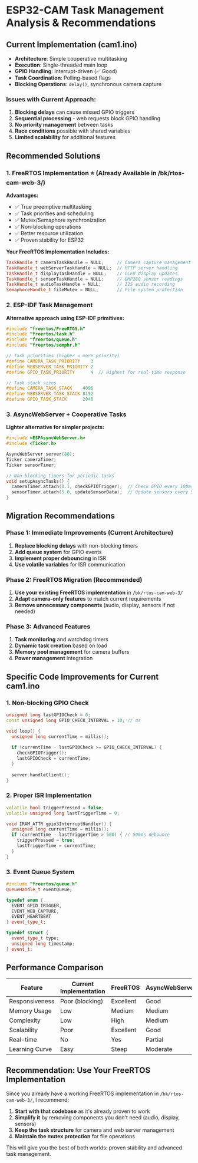 # ESP32-CAM Task Management Analysis & Recommendations

## Current Implementation (cam1.ino)
- **Architecture**: Simple cooperative multitasking
- **Execution**: Single-threaded main loop
- **GPIO Handling**: Interrupt-driven (✅ Good)
- **Task Coordination**: Polling-based flags
- **Blocking Operations**: `delay()`, synchronous camera capture

### Issues with Current Approach:
1. **Blocking delays** can cause missed GPIO triggers
2. **Sequential processing** - web requests block GPIO handling
3. **No priority management** between tasks
4. **Race conditions** possible with shared variables
5. **Limited scalability** for additional features

## Recommended Solutions

### 1. FreeRTOS Implementation ⭐ (Already Available in /bk/rtos-cam-web-3/)

**Advantages:**
- ✅ True preemptive multitasking
- ✅ Task priorities and scheduling
- ✅ Mutex/Semaphore synchronization
- ✅ Non-blocking operations
- ✅ Better resource utilization
- ✅ Proven stability for ESP32

**Your FreeRTOS Implementation Includes:**
```cpp
TaskHandle_t cameraTaskHandle = NULL;     // Camera capture management
TaskHandle_t webServerTaskHandle = NULL;  // HTTP server handling
TaskHandle_t displayTaskHandle = NULL;    // OLED display updates
TaskHandle_t sensorTaskHandle = NULL;     // BMP280 sensor readings
TaskHandle_t audioTaskHandle = NULL;      // I2S audio recording
SemaphoreHandle_t fileMutex = NULL;       // File system protection
```

### 2. ESP-IDF Task Management

**Alternative approach using ESP-IDF primitives:**
```cpp
#include "freertos/FreeRTOS.h"
#include "freertos/task.h"
#include "freertos/queue.h"
#include "freertos/semphr.h"

// Task priorities (higher = more priority)
#define CAMERA_TASK_PRIORITY    3
#define WEBSERVER_TASK_PRIORITY 2
#define GPIO_TASK_PRIORITY      4  // Highest for real-time response

// Task stack sizes
#define CAMERA_TASK_STACK    4096
#define WEBSERVER_TASK_STACK 8192
#define GPIO_TASK_STACK      2048
```

### 3. AsyncWebServer + Cooperative Tasks

**Lighter alternative for simpler projects:**
```cpp
#include <ESPAsyncWebServer.h>
#include <Ticker.h>

AsyncWebServer server(80);
Ticker cameraTimer;
Ticker sensorTimer;

// Non-blocking timers for periodic tasks
void setupAsyncTasks() {
  cameraTimer.attach(0.1, checkGPIOTrigger);  // Check GPIO every 100ms
  sensorTimer.attach(5.0, updateSensorData);  // Update sensors every 5s
}
```

## Migration Recommendations

### Phase 1: Immediate Improvements (Current Architecture)
1. **Replace blocking delays** with non-blocking timers
2. **Add queue system** for GPIO events
3. **Implement proper debouncing** in ISR
4. **Use volatile variables** for ISR communication

### Phase 2: FreeRTOS Migration (Recommended)
1. **Use your existing FreeRTOS implementation** in `/bk/rtos-cam-web-3/`
2. **Adapt camera-only features** to match current requirements
3. **Remove unnecessary components** (audio, display, sensors if not needed)

### Phase 3: Advanced Features
1. **Task monitoring** and watchdog timers
2. **Dynamic task creation** based on load
3. **Memory pool management** for camera buffers
4. **Power management** integration

## Specific Code Improvements for Current cam1.ino

### 1. Non-blocking GPIO Check
```cpp
unsigned long lastGPIOCheck = 0;
const unsigned long GPIO_CHECK_INTERVAL = 10; // ms

void loop() {
  unsigned long currentTime = millis();
  
  if (currentTime - lastGPIOCheck >= GPIO_CHECK_INTERVAL) {
    checkGPIOTrigger();
    lastGPIOCheck = currentTime;
  }
  
  server.handleClient();
}
```

### 2. Proper ISR Implementation
```cpp
volatile bool triggerPressed = false;
volatile unsigned long lastTriggerTime = 0;

void IRAM_ATTR gpio3InterruptHandler() {
  unsigned long currentTime = millis();
  if (currentTime - lastTriggerTime > 500) { // 500ms debounce
    triggerPressed = true;
    lastTriggerTime = currentTime;
  }
}
```

### 3. Event Queue System
```cpp
#include "freertos/queue.h"
QueueHandle_t eventQueue;

typedef enum {
  EVENT_GPIO_TRIGGER,
  EVENT_WEB_CAPTURE,
  EVENT_HEARTBEAT
} event_type_t;

typedef struct {
  event_type_t type;
  unsigned long timestamp;
} event_t;
```

## Performance Comparison

| Feature | Current Implementation | FreeRTOS | AsyncWebServer |
|---------|----------------------|----------|----------------|
| Responsiveness | Poor (blocking) | Excellent | Good |
| Memory Usage | Low | Medium | Medium |
| Complexity | Low | High | Medium |
| Scalability | Poor | Excellent | Good |
| Real-time | No | Yes | Partial |
| Learning Curve | Easy | Steep | Moderate |

## Recommendation: Use Your FreeRTOS Implementation

Since you already have a working FreeRTOS implementation in `/bk/rtos-cam-web-3/`, I recommend:

1. **Start with that codebase** as it's already proven to work
2. **Simplify it** by removing components you don't need (audio, display, sensors)
3. **Keep the task structure** for camera and web server management
4. **Maintain the mutex protection** for file operations

This will give you the best of both worlds: proven stability and advanced task management.
